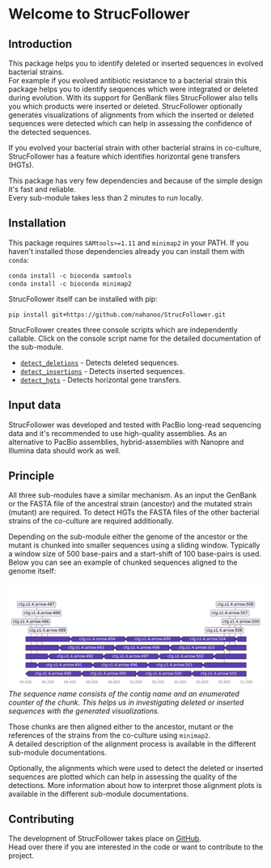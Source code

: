 # Welcome to StrucFollower

## Introduction

This package helps you to identify deleted or inserted sequences in evolved bacterial strains.  
For example if you evolved antibiotic resistance to a bacterial strain this package helps you to identify sequences which were integrated or deleted during evolution. With its support for GenBank files StrucFollower also tells you which products were inserted or deleted. StrucFollower optionally generates visualizations of alignments from which the inserted or deleted sequences were detected which can help in assessing the confidence of the detected sequences.  

If you evolved your bacterial strain with other bacterial strains in co-culture, StrucFollower has a feature which identifies horizontal gene transfers (HGTs).

This package has very few dependencies and because of the simple design it's fast and reliable.  
Every sub-module takes less than 2 minutes to run locally.

## Installation

This package requires `SAMtools>=1.11` and `minimap2` in your PATH. If you haven't installed those dependencies already you can install them with `conda`:

```
conda install -c bioconda samtools
conda install -c bioconda minimap2 
```

StrucFollower itself can be installed with pip:
```
pip install git+https://github.com/nahanoo/StrucFollower.git
```

StrucFollower creates three console scripts which are independently callable. Click on the console script name for the detailed documentation of the sub-module. 

* [`detect_deletions`](detect_deletions) - Detects deleted sequences.  
* [`detect_insertions`](detect_insertions) - Detects inserted sequences.  
* [`detect_hgts`](detect_hgts) - Detects horizontal gene transfers.

## Input data

StrucFollower was developed and tested with PacBio long-read sequencing data and it's recommended to use high-quality assemblies. As an alternative to PacBio assemblies, hybrid-assemblies with Nanopre and Illumina data should work as well.

## Principle

All three sub-modules have a similar mechanism. As an input the GenBank or the FASTA file of the ancestral strain (ancestor) and the mutated strain (mutant) are required. 
To detect HGTs the FASTA files of the other bacterial strains of the co-culture are required additionally.  

Depending on the sub-module either the genome of the ancestor or the mutant is chunked into smaller sequences using a sliding window. Typically a window size of 500 base-pairs and a start-shift of 100 base-pairs is used. Below you can see an example of chunked sequences aligned to the genome itself:

![chunked_sequences](chunks.png)
*The sequence name consists of the contig name and an enumerated counter of the chunk. This helps us in investigating deleted or inserted sequences with the generated visualizations.*  

Those chunks are then aligned either to the ancestor, mutant or the references of the strains from the co-culture using `minimap2`.  
A detailed description of the alignment process is available in the different sub-module documentations.  

Optionally, the alignments which were used to detect the deleted or inserted sequences are plotted which can help in assessing the quality of the detections. More information about how to interpret those alignment plots is available in the different sub-module documentations.

## Contributing

The development of StrucFollower takes place on [GitHub](https://github.com/nahanoo/StrucFollower).  
Head over there if you are interested in the code or want to contribute to the project.